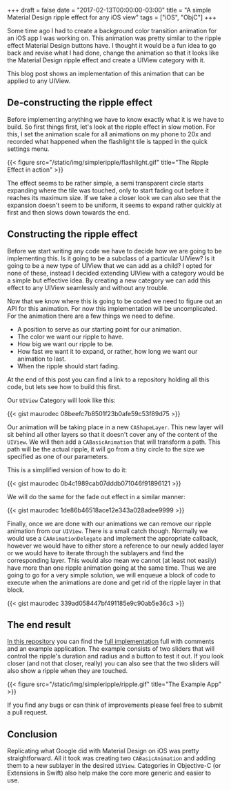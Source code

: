 +++
draft = false
date = "2017-02-13T00:00:00-03:00"
title = "A simple Material Design ripple effect for any iOS view"
tags = ["iOS", "ObjC"]
+++

Some time ago I had to create a background color transition animation for an
iOS app I was working on. This animation was pretty similar to the ripple
effect Material Design buttons have. I thought it would be a fun idea to go
back and revise what I had done, change the animation so that it looks like the
Material Design ripple effect and create a UIView category with it.

This blog post shows an implementation of this animation that can be applied to
any UIView.

<!--more-->

## De-constructing the ripple effect

Before implementing anything we have to know exactly what it is we have to 
build. So first things first, let's look at the ripple effect in slow motion.
For this, I set the animation scale for all animations on my phone to 20x and
recorded what happened when the flashlight tile is tapped in the quick settings
menu.

{{< figure src="/static/img/simpleripple/flashlight.gif" title="The Ripple Effect in action" >}}

The effect seems to be rather simple, a semi transparent circle starts
expanding where the tile was touched, only to start fading out before it
reaches its maximum size. If we take a closer look we can also see that the
expansion doesn't seem to be uniform, it seems to expand rather quickly at
first and then slows down towards the end.

## Constructing the ripple effect

Before we start writing any code we have to decide how we are going to be
implementing this. Is it going to be a subclass of a particular UIView? Is it
going to be a new type of UIView that we can add as a child? I opted for none
of these, instead I decided extending UIView with a category would be a
simple but effective idea. By creating a new category we can add this effect to
any UIView seamlessly and without any trouble.

Now that we know where this is going to be coded we need to figure out an API
for this animation. For now this implementation will be uncomplicated.
For the animation there are a few things we need to define.

* A position to serve as our starting point for our animation.
* The color we want our ripple to have.
* How big we want our ripple to be.
* How fast we want it to expand, or rather, how long we want our animation to
last.
* When the ripple should start fading.

At the end of this post you can find a link to a repository holding all this
code, but lets see how to build this first.

Our `UIView` Category will look like this:

{{< gist maurodec 08beefc7b8501f23b0afe59c53f89d75 >}}

Our animation will be taking place in a new `CAShapeLayer`. This new layer will
sit behind all other layers so that it doesn't cover any of the content of the
`UIView`. We will then add a `CABasicAnimation` that will transform a path.
This path will be the actual ripple, it will go from a tiny circle to the size
we specified as one of our parameters.

This is a simplified version of how to do it:

{{< gist maurodec 0b4c1989cab07dddb071046f91896121 >}}

We will do the same for the fade out effect in a similar manner:

{{< gist maurodec 1de86b46518ace12e343a028adee9999 >}}

Finally, once we are done with our animations we can remove our ripple
animation from our `UIView`. There is a small catch though. Normally we would
use a `CAAnimationDelegate` and implement the appropriate callback, however we
would have to either store a reference to our newly added layer or we would
have to iterate through the sublayers and find the corresponding layer.
This would also mean we cannot (at least not easily) have more than one ripple
animation going at the same time. Thus we are going to go for a very simple
solution, we will enqueue a block of code to execute when the animations are
done and get rid of the ripple layer in that block.

{{< gist maurodec 339ad058447bf491185e9c90ab5e36c3 >}}

## The end result

[In this repository](https://github.com/maurodec/SimpleRipple) you can find the
[full implementation](https://github.com/maurodec/SimpleRipple/blob/master/SimpleRipple/UIView%2BSimpleRipple.m) 
full with comments and an example application. The example consists of
two sliders that will control the ripple's duration and radius and a button to
test it out. If you look closer (and not that closer, really) you can also see
that the two sliders will also show a ripple when they are touched.

{{< figure src="/static/img/simpleripple/ripple.gif" title="The Example App" >}}

If you find any bugs or can think of improvements please feel free to submit
a pull request.

## Conclusion

Replicating what Google did with Material Design on iOS was pretty
straightforward. All it took was creating two `CABasicAnimation` and adding
them to a new sublayer in the desired `UIView`. Categories in Objective-C
(or Extensions in Swift) also help make the core more generic and easier to 
use.
